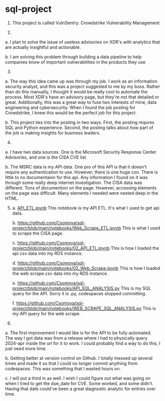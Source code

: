 # sql-project
1. This project is called VulnSentry: Crowdstrike Vulnerability Management


2. 
  a. I plan to solve the issue of useless advisories on XDR's with analytics that are actually insightful and actionable.

  b. I am solving this problem through building a data pipeline to help companies know of important vulnerabilities in the products they use

3.
  a. The way this idea came up was through my job. I work as an information security analyst, and this was a project suggested to me by my boss.
      Rather than do this manually, I thought it would be really cool to automate the process. Most XDR's have an advisory page, but they're not that
      detailed or great. Additionally, this was a great way to fuse two interests of mine, data engineering and cybersecurity. When I found the job posting
      for Crowdstrike, I knew this would be the perfect job for this project.
  
  b. This project ties into the posting in two ways. First, the posting requres SQL and Python experience. Second, the posting talks about how part of the job
      is making insights for business leaders.

4. 
  a. I have two data sources. One is the Microsoft Security Response Center Advisories, and one is the CISA CVE list.

  b. The MSRC data is my API data. One pro of this API is that it doesn't require any authentication to use. However, there is one huge con.
     There is little to no documentaion for this api. Any information I found on it was through some really deep internet investigation.
     The CISA data was different. Tons of documention on the page. However, accessing elements on the page was difficult. Many elements I needed were nested deep in the HTML.

5. 
   a. [API_ETL.ipynb](https://github.com/Csomoya/sql-project/blob/main/notebooks/API_ETL.ipynb) This notebook is my API ETL. It's what I used to get api data.
   
   b. https://github.com/Csomoya/sql-project/blob/main/notebooks/Web_Scrape_ETL.ipynb This is what I used to scrape  the CISA page.
   
   c. https://github.com/Csomoya/sql-project/blob/main/notebooks/02_API_ETL.ipynb This is how I loaded the api csv data into my RDS instance.
   
   d. https://github.com/Csomoya/sql-project/blob/main/notebooks/02_Web_Scrape.ipynb This is how I loaded the web scrape csv data into my RDS instance.
   
   e. https://github.com/Csomoya/sql-project/blob/main/notebooks/API_SQL_ANALYSIS.py This is my SQL query for the API. Sorry it is .py, codespaces stopped committing.
   
   f. https://github.com/Csomoya/sql-project/blob/main/notebooks/WEB_SCRAPE_SQL_ANALYSIS.py This is my API query for the web scrape.

6.
  a. The first improvement I would like is for the API to be fully automated. The way I got data was from a release where I had to physically query 2024-apr inside the url for
      it to work. I could probably find a way to do this, I just need more time.
   
  b. Getting better at version control on Github. I totally messed up several times and made it so that I could no longer commit anything from codespaces. This was something that
      I wasted hours on.
      
  c. I will put a third in as well. I wish I could figure out what was going on when I tried to get the due_date for CVE. Some worked, and some didn't. Having that date
      could've been a great diagnostic analytic for entries over time.
